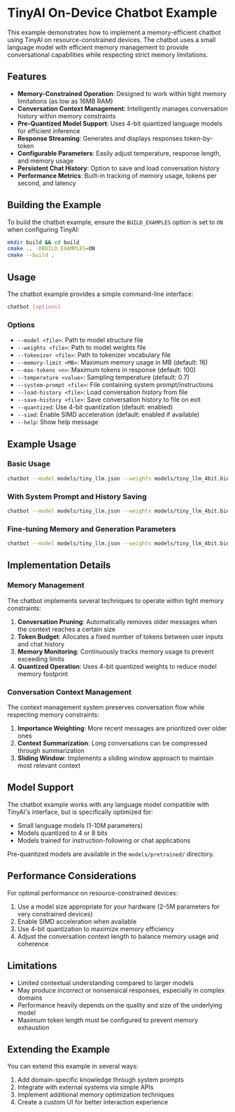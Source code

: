 # TinyAI On-Device Chatbot Example

This example demonstrates how to implement a memory-efficient chatbot using TinyAI on resource-constrained devices. The chatbot uses a small language model with efficient memory management to provide conversational capabilities while respecting strict memory limitations.

## Features

- **Memory-Constrained Operation**: Designed to work within tight memory limitations (as low as 16MB RAM)
- **Conversation Context Management**: Intelligently manages conversation history within memory constraints
- **Pre-Quantized Model Support**: Uses 4-bit quantized language models for efficient inference
- **Response Streaming**: Generates and displays responses token-by-token
- **Configurable Parameters**: Easily adjust temperature, response length, and memory usage
- **Persistent Chat History**: Option to save and load conversation history
- **Performance Metrics**: Built-in tracking of memory usage, tokens per second, and latency

## Building the Example

To build the chatbot example, ensure the `BUILD_EXAMPLES` option is set to `ON` when configuring TinyAI:

```bash
mkdir build && cd build
cmake .. -DBUILD_EXAMPLES=ON
cmake --build .
```

## Usage

The chatbot example provides a simple command-line interface:

```bash
chatbot [options]
```

### Options

- `--model <file>`: Path to model structure file
- `--weights <file>`: Path to model weights file
- `--tokenizer <file>`: Path to tokenizer vocabulary file
- `--memory-limit <MB>`: Maximum memory usage in MB (default: 16)
- `--max-tokens <n>`: Maximum tokens in response (default: 100)
- `--temperature <value>`: Sampling temperature (default: 0.7)
- `--system-prompt <file>`: File containing system prompt/instructions
- `--load-history <file>`: Load conversation history from file
- `--save-history <file>`: Save conversation history to file on exit
- `--quantized`: Use 4-bit quantization (default: enabled)
- `--simd`: Enable SIMD acceleration (default: enabled if available)
- `--help`: Show help message

## Example Usage

### Basic Usage

```bash
chatbot --model models/tiny_llm.json --weights models/tiny_llm_4bit.bin --tokenizer data/vocab.tok
```

### With System Prompt and History Saving

```bash
chatbot --model models/tiny_llm.json --weights models/tiny_llm_4bit.bin --tokenizer data/vocab.tok --system-prompt prompts/assistant.txt --save-history chat_log.json
```

### Fine-tuning Memory and Generation Parameters

```bash
chatbot --model models/tiny_llm.json --weights models/tiny_llm_4bit.bin --tokenizer data/vocab.tok --memory-limit 32 --max-tokens 200 --temperature 0.8
```

## Implementation Details

### Memory Management

The chatbot implements several techniques to operate within tight memory constraints:

1. **Conversation Pruning**: Automatically removes older messages when the context reaches a certain size
2. **Token Budget**: Allocates a fixed number of tokens between user inputs and chat history
3. **Memory Monitoring**: Continuously tracks memory usage to prevent exceeding limits
4. **Quantized Operation**: Uses 4-bit quantized weights to reduce model memory footprint

### Conversation Context Management

The context management system preserves conversation flow while respecting memory constraints:

1. **Importance Weighting**: More recent messages are prioritized over older ones
2. **Context Summarization**: Long conversations can be compressed through summarization
3. **Sliding Window**: Implements a sliding window approach to maintain most relevant context

## Model Support

The chatbot example works with any language model compatible with TinyAI's interface, but is specifically optimized for:

- Small language models (1-10M parameters)
- Models quantized to 4 or 8 bits
- Models trained for instruction-following or chat applications

Pre-quantized models are available in the `models/pretrained/` directory.

## Performance Considerations

For optimal performance on resource-constrained devices:

1. Use a model size appropriate for your hardware (2-5M parameters for very constrained devices)
2. Enable SIMD acceleration when available
3. Use 4-bit quantization to maximize memory efficiency
4. Adjust the conversation context length to balance memory usage and coherence

## Limitations

- Limited contextual understanding compared to larger models
- May produce incorrect or nonsensical responses, especially in complex domains
- Performance heavily depends on the quality and size of the underlying model
- Maximum token length must be configured to prevent memory exhaustion

## Extending the Example

You can extend this example in several ways:

1. Add domain-specific knowledge through system prompts
2. Integrate with external systems via simple APIs
3. Implement additional memory optimization techniques
4. Create a custom UI for better interaction experience
